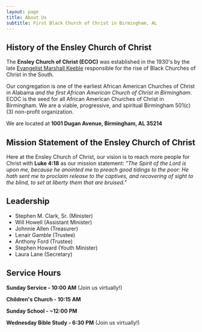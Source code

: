```yaml
---
layout: page
title: About Us
subtitle: First Black Church of Christ in Birmingham, AL
---
```


## History of the Ensley Church of Christ
The **Ensley Church of Christ (ECOC)** was established in the 1930's by the late [Evangelist Marshall Keeble](https://www.jacksonst.org/marshall-keeble/) responsible for the rise of Black Churches of Christ in the South. 

Our congregation is one of the earliest African American Churches of Christ in Alabama *and the first African American Church of Christ in Birmingham*. ECOC is the seed for all African American Churches of Christ in Birmingham. We are a viable, progressive, and spiritual Birmingham 501(c)(3) non-profit organization. 

We are located at **1001 Dugan Avenue, Birmingham, AL 35214**


## Mission Statement of the Ensley Church of Christ
Here at the Ensley Church of Christ, our vision is to reach more people for Christ with **Luke 4:18** as our mission statement: 
*"The Spirit of the Lord is upon me, because he anointed me to preach good tidings to the poor: He hath sent me to proclaim release to the captives, and recovering of sight to the blind, to set at liberty them that are bruised."*

## Leadership

- Stephen M. Clark, Sr. (Minister)
- Will Howell (Assistant Minister)
- Johnnie Allen (Treasurer)
- Lenair Gamble (Trustee)
- Anthony Ford (Trustee)
- Stephen Howard (Youth Minister)
- Laura Lane (Secretary)

## Service Hours

**Sunday Service - 10:00 AM** (Join us virtually!)

**Children's Church - 10:15 AM**

**Sunday School - ~12:00 PM**

**Wednesday Bible Study - 6:30 PM** (Join us virtually!)
